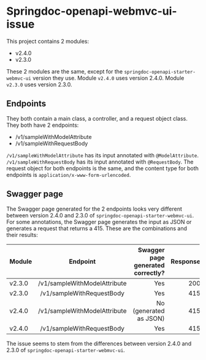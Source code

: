 # Springdoc-openapi-webmvc-ui-issue

This project contains 2 modules:
- v2.4.0
- v2.3.0

These 2 modules are the same, except for the
`springdoc-openapi-starter-webmvc-ui` version they use.
Module `v2.4.0` uses version 2.4.0.
Module `v2.3.0` uses version 2.3.0.

## Endpoints
They both contain a main class, a controller, and a request object class.
They both have 2 endpoints:
- /v1/sampleWithModelAttribute
- /v1/sampleWithRequestBody

`/v1/sampleWithModelAttribute` has its input annotated with `@ModelAttribute`.
`/v1/sampleWithRequestBody` has its input annotated with `@RequestBody`.
The request object for both endpoints is the same, and 
the content type for both endpoints is `application/x-www-form-urlencoded`.

## Swagger page
The Swagger page generated for the 2 endpoints looks very different between 
version 2.4.0 and 2.3.0 of `springdoc-openapi-starter-webmvc-ui`.
For some annotations, the Swagger page generates the input as JSON or 
generates a request that returns a 415. These are the combinations and their results:

| Module |           Endpoint           | Swagger page generated correctly? | Response |
|--------|:----------------------------:|----------------------------------:|---------:|
| v2.3.0 | /v1/sampleWithModelAttribute |                               Yes |      200 |
| v2.3.0 |  /v1/sampleWithRequestBody   |                               Yes |      415 |
| v2.4.0 | /v1/sampleWithModelAttribute |            No (generated as JSON) |      415 |
| v2.4.0 |  /v1/sampleWithRequestBody   |                               Yes |      415 |

The issue seems to stem from the differences between version 2.4.0 and 2.3.0 of `springdoc-openapi-starter-webmvc-ui`.